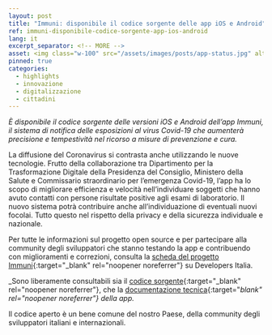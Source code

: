 ```yaml
---
layout: post
title: "Immuni: disponibile il codice sorgente delle app iOS e Android"
ref: immuni-disponibile-codice-sorgente-app-ios-android
lang: it
excerpt_separator: <!-- MORE -->
asset: <img class="w-100" src="/assets/images/posts/app-status.jpg" alt="Immuni disponibile il codice sorgente"/>
pinned: true
categories:
  - highlights
  - innovazione
  - digitalizzazione
  - cittadini
---
```


_È disponibile il codice sorgente delle versioni iOS e Android dell’app Immuni, il sistema di notifica delle esposizioni al virus Covid-19 che aumenterà precisione e tempestività nel ricorso a misure di prevenzione e cura._

<!-- MORE -->

La diffusione del Coronavirus si contrasta anche utilizzando le nuove tecnologie. Frutto della collaborazione tra Dipartimento per la Trasformazione Digitale della Presidenza del Consiglio, Ministero della Salute e Commissario straordinario per l’emergenza Covid-19, l’app ha lo scopo di migliorare efficienza e  velocità nell’individuare soggetti che hanno avuto contatti con persone risultate positive agli esami di laboratorio. Il nuovo sistema potrà contribuire anche all’individuazione di eventuali nuovi focolai. Tutto questo nel rispetto della privacy e della sicurezza individuale e nazionale.


Per tutte le informazioni sul progetto open source e per partecipare alla community degli sviluppatori che stanno testando la app e contribuendo con miglioramenti e correzioni, consulta la [scheda del progetto Immuni](https://developers.italia.it/it/software/pcm-immuni-app-immuni){:target="_blank" rel="noopener noreferrer"} su Developers Italia.


_Sono liberamente consultabili sia il [codice sorgente](https://github.com/immuni-app){:target="_blank" rel="noopener noreferrer"}, che la [documentazione tecnica](https://github.com/immuni-app/immuni-documentation){:target="_blank" rel="noopener noreferrer"} della app._


Il codice aperto è un bene comune  del nostro Paese, della community degli sviluppatori italiani e internazionali.


